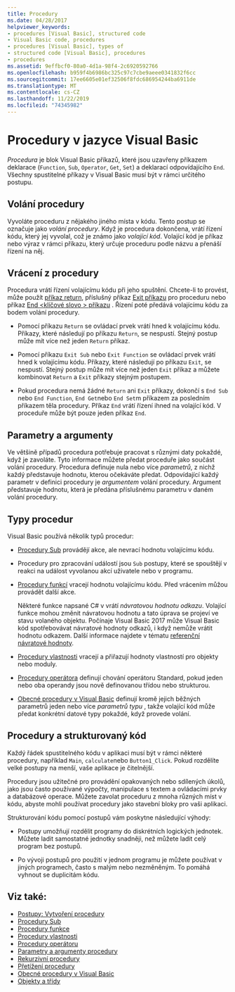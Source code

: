 ```yaml
---
title: Procedury
ms.date: 04/28/2017
helpviewer_keywords:
- procedures [Visual Basic], structured code
- Visual Basic code, procedures
- procedures [Visual Basic], types of
- structured code [Visual Basic], procedures
- procedures
ms.assetid: 9effbcf0-80a0-4d1a-98f4-2c6920592766
ms.openlocfilehash: b959f4b6986bc325c97c7cbe9aeee0341832f6cc
ms.sourcegitcommit: 17ee6605e01ef32506f8fdc686954244ba6911de
ms.translationtype: MT
ms.contentlocale: cs-CZ
ms.lasthandoff: 11/22/2019
ms.locfileid: "74345982"
---
```

# <a name="procedures-in-visual-basic"></a>Procedury v jazyce Visual Basic
*Procedura* je blok Visual Basic příkazů, které jsou uzavřeny příkazem deklarace (`Function`, `Sub`, `Operator`, `Get`, `Set`) a deklarací odpovídajícího `End`. Všechny spustitelné příkazy v Visual Basic musí být v rámci určitého postupu.  
  
## <a name="calling-a-procedure"></a>Volání procedury  
 Vyvoláte proceduru z nějakého jiného místa v kódu. Tento postup se označuje jako *volání procedury*. Když je procedura dokončena, vrátí řízení kódu, který jej vyvolal, což je známo jako *volající kód*. Volající kód je příkaz nebo výraz v rámci příkazu, který určuje proceduru podle názvu a přenáší řízení na něj.  
  
## <a name="returning-from-a-procedure"></a>Vrácení z procedury  
 Procedura vrátí řízení volajícímu kódu při jeho spuštění. Chcete-li to provést, může použít [příkaz return](../../../../visual-basic/language-reference/statements/return-statement.md), příslušný příkaz [Exit příkazu](../../../../visual-basic/language-reference/statements/exit-statement.md) pro proceduru nebo příkaz [End \<klíčové slovo > příkazu](../../../../visual-basic/language-reference/statements/end-keyword-statement.md) . Řízení poté předává volajícímu kódu za bodem volání procedury.  
  
- Pomocí příkazu `Return` se ovládací prvek vrátí hned k volajícímu kódu. Příkazy, které následují po příkazu `Return`, se nespustí. Stejný postup může mít více než jeden `Return` příkaz.  
  
- Pomocí příkazu `Exit Sub` nebo `Exit Function` se ovládací prvek vrátí hned k volajícímu kódu. Příkazy, které následují po příkazu `Exit`, se nespustí. Stejný postup může mít více než jeden `Exit` příkaz a můžete kombinovat `Return` a `Exit` příkazy stejným postupem.  
  
- Pokud procedura nemá žádné `Return` ani `Exit` příkazy, dokončí s `End Sub` nebo `End Function`, `End Get`nebo `End Set`m příkazem za posledním příkazem těla procedury. Příkaz `End` vrátí řízení ihned na volající kód. V proceduře může být pouze jeden příkaz `End`.  
  
## <a name="parameters-and-arguments"></a>Parametry a argumenty  
 Ve většině případů procedura potřebuje pracovat s různými daty pokaždé, když je zavoláte. Tyto informace můžete předat proceduře jako součást volání procedury. Procedura definuje nula nebo více *parametrů*, z nichž každý představuje hodnotu, kterou očekáváte předat. Odpovídající každý parametr v definici procedury je *argumentem* volání procedury. Argument představuje hodnotu, která je předána příslušnému parametru v daném volání procedury.  
  
## <a name="types-of-procedures"></a>Typy procedur  
 Visual Basic používá několik typů procedur:  
  
- [Procedury Sub](./sub-procedures.md) provádějí akce, ale nevrací hodnotu volajícímu kódu.  
  
- Procedury pro zpracování událostí jsou `Sub` postupy, které se spouštějí v reakci na událost vyvolanou akcí uživatele nebo v programu.  
  
- [Procedury funkcí](./function-procedures.md) vracejí hodnotu volajícímu kódu. Před vrácením můžou provádět další akce.

    Některé funkce napsané C# v vrátí *návratovou hodnotu odkazu*. Volající funkce mohou změnit návratovou hodnotu a tato úprava se projeví ve stavu volaného objektu. Počínaje Visual Basic 2017 může Visual Basic kód spotřebovávat návratové hodnoty odkazů, i když nemůže vrátit hodnotu odkazem. Další informace najdete v tématu [referenční návratové hodnoty](ref-return-values.md).
  
- [Procedury vlastnosti](./property-procedures.md) vracejí a přiřazují hodnoty vlastností pro objekty nebo moduly.  
  
- [Procedury operátora](./operator-procedures.md) definují chování operátoru Standard, pokud jeden nebo oba operandy jsou nově definovanou třídou nebo strukturou.  
  
- [Obecné procedury v Visual Basic](../../../../visual-basic/programming-guide/language-features/data-types/generic-procedures.md) definují kromě jejich běžných parametrů jeden nebo více *parametrů typu* , takže volající kód může předat konkrétní datové typy pokaždé, když provede volání.  
  
## <a name="procedures-and-structured-code"></a>Procedury a strukturovaný kód  
 Každý řádek spustitelného kódu v aplikaci musí být v rámci některé procedury, například `Main`, `calculate`nebo `Button1_Click`. Pokud rozdělíte velké postupy na menší, vaše aplikace je čitelnější.  
  
 Procedury jsou užitečné pro provádění opakovaných nebo sdílených úkolů, jako jsou často používané výpočty, manipulace s textem a ovládacími prvky a databázové operace. Můžete zavolat proceduru z mnoha různých míst v kódu, abyste mohli používat procedury jako stavební bloky pro vaši aplikaci.  
  
 Strukturování kódu pomocí postupů vám poskytne následující výhody:  
  
- Postupy umožňují rozdělit programy do diskrétních logických jednotek. Můžete ladit samostatné jednotky snadněji, než můžete ladit celý program bez postupů.  
  
- Po vývoji postupů pro použití v jednom programu je můžete používat v jiných programech, často s malým nebo nezměněným. To pomáhá vyhnout se duplicitám kódu.  
  
## <a name="see-also"></a>Viz také:

- [Postupy: Vytvoření procedury](./how-to-create-a-procedure.md)
- [Procedury Sub](./sub-procedures.md)
- [Procedury funkce](./function-procedures.md)
- [Procedury vlastnosti](./property-procedures.md)
- [Procedury operátoru](./operator-procedures.md)
- [Parametry a argumenty procedury](./procedure-parameters-and-arguments.md)
- [Rekurzivní procedury](./recursive-procedures.md)
- [Přetížení procedury](./procedure-overloading.md)
- [Obecné procedury v Visual Basic](../../../../visual-basic/programming-guide/language-features/data-types/generic-procedures.md)
- [Objekty a třídy](../../../../visual-basic/programming-guide/language-features/objects-and-classes/index.md)
